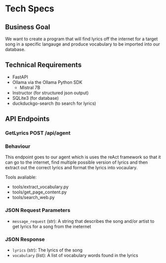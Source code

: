 # Tech Specs

## Business Goal

We want to create a program that will find lyrics off the internet for a target song in a specific langauge and produce vocabulary to be imported into our database.

## Technical Requirements

- FastAPI
- Ollama via the Ollama Python SDK
  - Mistral 7B
- Instructor (for structured json output)
- SQLite3 (for database)
- duckduckgo-search (to search for lyrics)

## API Endpoints

### GetLyrics POST /api/agent

### Behaviour

This endpoint goes to our agent which is uses the reAct framework
so that it can go to the internet, find multiple possible version of lyrics
and then extract out the correct lyrics and format the lyrics into vocaulary.

Tools avaliable:

- tools/extract_vocabulary.py
- tools/get_page_content.py
- tools/search_web.py

### JSON Request Parameters

- `message_request` (str): A string that describes the song and/or artist to get lyrics for a song from the ineternet

### JSON Response

- `lyrics` (str): The lyrics of the song
- `vocabulary` (list): A list of vocabulary words found in the lyrics
